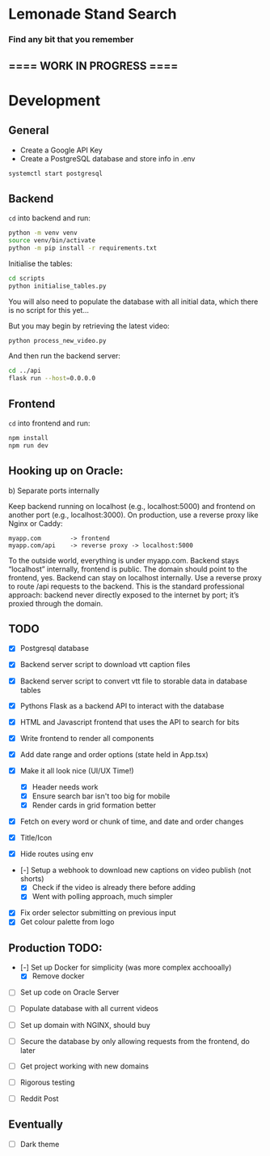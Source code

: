 # Lemonade Stand Search

### Find any bit that you remember

## ==== WORK IN PROGRESS ====

# Development

## General

- Create a Google API Key
- Create a PostgreSQL database and store info in .env

```bash
systemctl start postgresql
```

## Backend

`cd` into backend and run:

```bash
python -m venv venv
source venv/bin/activate
python -m pip install -r requirements.txt
```

Initialise the tables:

```bash
cd scripts
python initialise_tables.py
```

You will also need to populate the database with all initial data, which
there is no script for this yet...

But you may begin by retrieving the latest video:

```bash
python process_new_video.py
```

And then run the backend server:

```bash
cd ../api
flask run --host=0.0.0.0
```

## Frontend

`cd` into frontend and run: 

```bash
npm install
npm run dev
```

## Hooking up on Oracle:

b) Separate ports internally

Keep backend running on localhost (e.g., localhost:5000) and frontend on another port (e.g., localhost:3000).
On production, use a reverse proxy like Nginx or Caddy:

    myapp.com        -> frontend
    myapp.com/api    -> reverse proxy -> localhost:5000

To the outside world, everything is under myapp.com.
Backend stays “localhost” internally, frontend is public.
The domain should point to the frontend, yes.
Backend can stay on localhost internally.
Use a reverse proxy to route /api requests to the backend.
This is the standard professional approach: backend never directly exposed to the internet by port; it’s proxied through the domain.

## TODO

- [x] Postgresql database 
- [x] Backend server script to download vtt caption files
- [x] Backend server script to convert vtt file to storable data in database tables
- [x] Pythons Flask as a backend API to interact with the database
- [x] HTML and Javascript frontend that uses the API to search for bits
- [x] Write frontend to render all components
- [x] Add date range and order options (state held in App.tsx)
- [x] Make it all look nice (UI/UX Time!)
    - [x] Header needs work
    - [x] Ensure search bar isn't too big for mobile
    - [x] Render cards in grid formation better
- [x] Fetch on every word or chunk of time, and date and order changes
- [x] Title/Icon

- [x] Hide routes using env
- [-] Setup a webhook to download new captions on video publish (not shorts)
    - [x] Check if the video is already there before adding
    - [x] Went with polling approach, much simpler
- [x] Fix order selector submitting on previous input
- [x] Get colour palette from logo

## Production TODO:

- [-] Set up Docker for simplicity (was more complex acchooally)
    - [x] Remove docker
- [ ] Set up code on Oracle Server
- [ ] Populate database with all current videos
- [ ] Set up domain with NGINX, should buy
- [ ] Secure the database by only allowing requests from the frontend, do later
- [ ] Get project working with new domains
- [ ] Rigorous testing
- [ ] Reddit Post


## Eventually 

- [ ] Dark theme
